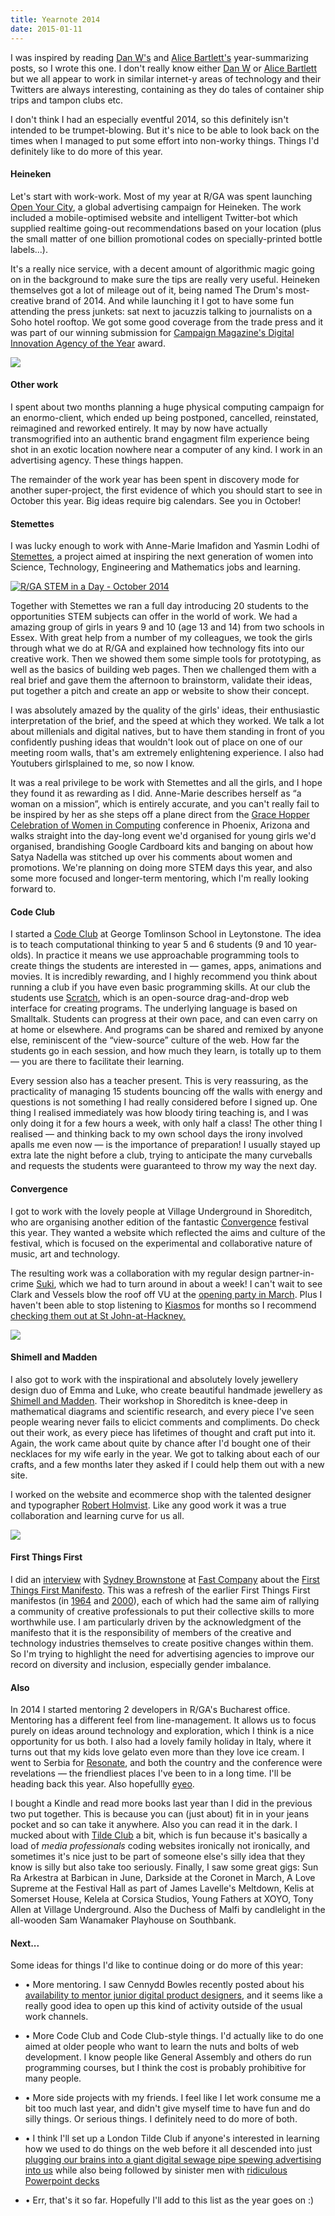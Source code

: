 ```yaml
---
title: Yearnote 2014
date: 2015-01-11
---
```


<p>I was inspired by reading <a href="http://www.iamdanw.com/wrote/yearnote-2014/">Dan W's</a> and <a href="http://alicebartlett.co.uk/blog/yearnotes-2014">Alice Bartlett's</a> year-summarizing posts, so I wrote this one. I don't really know either <a href="https://twitter.com/iamdanw">Dan W</a> or <a href="https://twitter.com/alicebartlett">Alice Bartlett</a> but we all appear to work in similar internet-y areas of technology and their Twitters are always interesting, containing as they do tales of container ship trips and tampon clubs etc.

<p>I don't think I had an especially eventful 2014, so this definitely isn't intended to be trumpet-blowing. But it's nice to be able to look back on the times when I managed to put some effort into non-worky things. Things I'd definitely like to do more of this year.</p>

<h4>Heineken</h4>
<p>Let's start with work-work. Most of my year at R/GA was spent launching <a href="http://openyourcity.heineken.com/">Open Your City</a>, a global advertising campaign for Heineken. The work included a mobile-optimised website and intelligent Twitter-bot which supplied realtime going-out recommendations based on your location (plus the small matter of one billion promotional codes on specially-printed bottle labels...).</p>
<p>It's a really nice service, with a decent amount of algorithmic magic going on in the background to make sure the tips are really very useful. Heineken themselves got a lot of mileage out of it, being named The Drum's most-creative brand of 2014. And while launching it I got to have some fun attending the press junkets: sat next to jacuzzis talking to journalists on a Soho hotel rooftop. We got some good coverage from the trade press and it was part of our winning submission for <a href="http://www.campaignlive.co.uk/news/1326025/">Campaign Magazine's Digital Innovation Agency of the Year</a> award.</p>
<a href="http://openyourcity.heineken.com/"><p><img src="/images/taxi.jpg" /></p></a>

<h4>Other work</h4>
<p>I spent about two months planning a huge physical computing campaign for an enormo-client, which ended up being postponed, cancelled, reinstated, reimagined and reworked entirely. It may by now have actually transmogrified into an authentic brand engagment film experience being shot in an exotic location nowhere near a computer of any kind. I work in an advertising agency. These things happen.</p>

<p>The remainder of the work year has been spent in discovery mode for another super-project, the first evidence of which you should start to see in October this year. Big ideas require big calendars. See you in October!</p>

<h4>Stemettes</h4>
<p>I was lucky enough to work with Anne-Marie Imafidon and Yasmin Lodhi of <a href="http://www.stemettes.org/">Stemettes</a>, a project aimed at inspiring the next generation of women into Science, Technology, Engineering and Mathematics jobs and learning.</p>

<a href="https://www.flickr.com/photos/105637677@N06/15682349149" title="R/GA STEM in a Day - October 2014 by Stemettes HQ, on Flickr"><img src="https://farm9.staticflickr.com/8626/15682349149_dfb3b10f23_c.jpg" alt="R/GA STEM in a Day - October 2014"></a>

<p>Together with Stemettes we ran a full day introducing 20 students to the opportunities STEM subjects can offer in the world of work. We had a amazing group of girls in years 9 and 10 (age 13 and 14) from two schools in Essex. With great help from a number of my colleagues, we took the girls through what we do at R/GA and explained how technology fits into our creative work. Then we showed them some simple tools for prototyping, as well as the basics of building web pages. Then we challenged them with a real brief and gave them the afternoon to brainstorm, validate their ideas, put together a pitch and create an app or website to show their concept.</p>

<p>I was absolutely amazed by the quality of the girls' ideas, their enthusiastic interpretation of the brief, and the speed at which they worked. We talk a lot about millenials and digital natives, but to have them standing in front of you confidently pushing ideas that wouldn't look out of place on one of our meeting room walls, that's am extremely enlightening experience. I also had Youtubers girlsplained to me, so now I know.</p>

<p>It was a real privilege to be work with Stemettes and all the girls, and I hope they found it as rewarding as I did. Anne-Marie describes herself as “a woman on a mission”, which is entirely accurate, and you can't really fail to be inspired by her as she steps off a plane direct from the <a href="http://gracehopper.org/">Grace Hopper Celebration of Women in Computing</a> conference in Phoenix, Arizona and walks straight into the day-long event we'd organised for young girls we'd organised, brandishing Google Cardboard kits and banging on about how Satya Nadella was stitched up over his comments about women and promotions. We're planning on doing more STEM days this year, and also some more focused and longer-term mentoring, which I'm really looking forward to.</p>

<h4>Code Club</h4>
<p>I started a <a href="https://www.codeclub.org.uk/">Code Club</a> at George Tomlinson School in Leytonstone. The idea is to teach computational thinking to year 5 and 6 students (9 and 10 year-olds). In practice it means we use approachable programming tools to create things the students are interested in — games, apps, animations and movies. It is incredibly rewarding, and I highly recommend you think about running a club if you have even basic programming skills. At our club the students use <a href="http://scratch.mit.edu/">Scratch</a>, which is an open-source drag-and-drop web interface for creating programs. The underlying language is based on Smalltalk. Students can progress at their own pace, and can even carry on at home or elsewhere. And programs can be shared and remixed by anyone else, reminiscent of the “view-source” culture of the web. How far the students go in each session, and how much they learn, is totally up to them — you are there to facilitate their learning.</p>

<p>Every session also has a teacher present. This is very reassuring, as the practicality of managing 15 students bouncing off the walls with energy and questions is not something I had really considered before I signed up. One thing I realised immediately was how bloody tiring teaching is, and I was only doing it for a few hours a week, with only half a class! The other thing I realised — and thinking back to my own school days the irony involved apalls me even now — is the importance of preparation! I usually stayed up extra late the night before a club, trying to anticipate the many curveballs and requests the students were guaranteed to throw my way the next day.</p>

<h4>Convergence</h4>
<p>I got to work with the lovely people at Village Underground in Shoreditch, who are organising another edition of the fantastic <a href="http://convergence-london.com">Convergence</a> festival this year. They wanted a website which reflected the aims and culture of the festival, which is focused on the experimental and collaborative nature of music, art and technology.</p>

<p>The resulting work was a collaboration with my regular design partner-in-crime <a href="http://www.s-u-k-i.com">Suki</a>, which we had to turn around in about a week! I can't wait to see Clark and Vessels blow the roof off VU at the <a href="http://convergence-london.com/events/opening-party-clark-vessels">opening party in March</a>. Plus I haven't been able to stop listening to <a href="http://open.spotify.com/album/5M7H7J3LJfIk9zqcDJVi6T">Kiasmos</a> for months so I recommend <a href="http://convergence-london.com/events/kiasmos">checking them out at St John-at-Hackney.</a></p>
<p><a href="http://convergence-london.com"><img src="/images/convergence.jpg" /></a></p>

<h4>Shimell and Madden</h4>
<p>I also got to work with the inspirational and absolutely lovely jewellery design duo of Emma and Luke, who create beautiful handmade jewellery as <a href="http://shimellandmadden.com">Shimell and Madden</a>. Their workshop in Shoreditch is knee-deep in mathematical diagrams and scientific research, and every piece I've seen people wearing never fails to elicict comments and compliments. Do check out their work, as every piece has lifetimes of thought and craft put into it. Again, the work came about quite by chance after I'd bought one of their necklaces for my wife early in the year. We got to talking about each of our crafts, and a few months later they asked if I could help them out with a new site.</p>

<p>I worked on the website and ecommerce shop with the talented designer and typographer <a href="http://holmkvist.co.uk">Robert Holmvist</a>. Like any good work it was a true collaboration and learning curve for us all.</p>
<p><a href="http://shimellandmadden.com"><img src="/images/sm.jpg" /></a></p>

<h4>First Things First</h4>
<p>I did an <a href="http://www.fastcoexist.com/3027510/the-first-things-first-manifesto-pledges-the-tech-industry-to-create-meaningful-work">interview</a> with <a href="https://twitter.com/sydbrownstone">Sydney Brownstone</a> at <a href="http://www.fastcoexist.com">Fast Company</a> about the <a href="http://firstthingsfirst2014.org">First Things First Manifesto</a>. This was a refresh of the earlier First Things First manifestos (in <a href="http://en.wikipedia.org/wiki/First_Things_First_1964_manifesto">1964</a> and <a href="http://en.wikipedia.org/wiki/First_Things_First_2000_manifesto">2000</a>), each of which had the same aim of rallying a community of creative professionals to put their collective skills to more worthwhile use. I am particularly driven by the acknowledgment of the manifesto that it is the responsibility of members of the creative and technology industries themselves to create positive changes within them. So I'm trying to highlight the need for advertising agencies to improve our record on diversity and inclusion, especially gender imbalance.</p>

<h4>Also</h4>
<p>In 2014 I started mentoring 2 developers in R/GA's Bucharest office. Mentoring has a different feel from line-management. It allows us to focus purely on ideas around technology and exploration, which I think is a nice opportunity for us both. I also had a lovely family holiday in Italy, where it turns out that my kids love gelato even more than they love ice cream. I went to Serbia for <a href="http://resonate.io/2015/">Resonate</a>, and both the country and the conference were revelations — the friendliest places I've been to in a long time. I'll be heading back this year. Also hopefullly <a href="http://eyeofestival.com">eyeo</a>.</p>

<p>I bought a Kindle and read more books last year than I did in the previous two put together. This is because you can (just about) fit in in your jeans pocket and so can take it anywhere. Also you can read it in the dark. I mucked about with <a href="http://tilde.club/~paulcarvill/">Tilde Club</a> a bit, which is fun because it's basically a load of <em>media professionals</em> coding websites ironically not ironically, and sometimes it's nice just to be part of someone else's silly idea that they know is silly but also take too seriously. Finally, I saw some great gigs: Sun Ra Arkestra at Barbican in June, Darkside at the Coronet in March, A Love Supreme at the Festival Hall as part of James Lavelle's Meltdown, Kelis at Somerset House, Kelela at Corsica Studios, Young Fathers at XOYO, Tony Allen at Village Underground. Also the Duchess of Malfi by candlelight in the all-wooden Sam Wanamaker Playhouse on Southbank.</p>

<h4>Next...</h4>
<p>Some ideas for things I'd like to continue doing or do more of this year:</p>
<ul>
	<li><p>• More mentoring. I saw Cennydd Bowles recently posted about his <a href="https://twitter.com/Cennydd/status/552460224997916672">availability to mentor junior digital product designers</a>, and it seems like a really good idea to open up this kind of activity outside of the usual work channels.</p></li>
	<li><p>• More Code Club and Code Club-style things. I'd actually like to do one aimed at older people who want to learn the nuts and bolts of web development. I know people like General Assembly and others do run programming courses, but I think the cost is probably prohibitive for many people.</p></li>
	<li><p>• More side projects with my friends. I feel like I let work consume me a bit too much last year, and didn't give myself time to have fun and do silly things. Or serious things. I definitely need to do more of both.</p></li>
	<li><p>• I think I'll set up a London Tilde Club if anyone's interested in learning how we used to do things on the web before it all descended into just <a href="http://www.emarketer.com/Article/Digital-Ad-Spending-Worldwide-Hit-3613753-Billion-2014/1010736">plugging our brains into a giant digital sewage pipe spewing advertising into us</a> while also being followed by sinister men with <a href="http://www.theguardian.com/world/interactive/2013/nov/01/prism-slides-nsa-document">ridiculous Powerpoint decks</a></p></li>
	<li><p>• Err, that's it so far. Hopefully I'll add to this list as the year goes on :)</p></li>
</ul>

